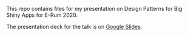 This repo contains files for my presentation on Design Patterns for Big Shiny Apps for E-Rum 2020. 

The presentation deck for the talk is on [Google Slides](https://docs.google.com/presentation/d/1mAAU0sw7GIVwOeGVsvdZCWA86mHhu-GZgkjYgreqmBk/edit?usp=sharing).

